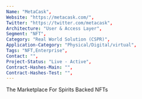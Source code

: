 ```yaml
--- 
Name: "MetaCask", 
Website: "https://metacask.com/", 
Twitter: "https://twitter.com/metacask", 
Architecture: "User & Access Layer",
Segment: "NFT",
Category: "Real World Solution (CSPR)",
Application-Category: "Physical/Digital/virtual",
Tags: "NFT,Enterprise",
Contact: "",
Project-Status: "Live - Active",
Contract-Hashes-Main: "",
Contract-Hashes-Test: "",
--- 
```

<!--lang:en--> 
The Marketplace For Spirits Backed NFTs
<!--lang:es--] 
El mercado de NFT respaldados por bebidas espirituosas
<!--lang:de--] 
Der Marktplatz für Spirituosen-unterstützte NFTs
<!--lang:fr--] 
Le marché des NFT soutenus par les spiritueux
<!--lang:pl--] 
Rynek transakcji NFT wspieranych przez napoje spirytusowe
<!--lang:uk--] 
Торговий майданчик для NFT зі спиртовою підтримкою
[!--lang:*--> 
